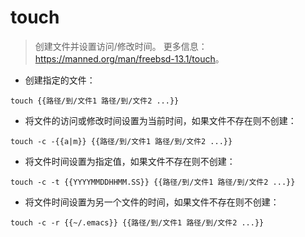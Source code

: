 # touch

> 创建文件并设置访问/修改时间。
> 更多信息：<https://manned.org/man/freebsd-13.1/touch>。

- 创建指定的文件：

`touch {{路径/到/文件1 路径/到/文件2 ...}}`

- 将文件的访问或修改时间设置为当前时间，如果文件不存在则不创建：

`touch -c -{{a|m}} {{路径/到/文件1 路径/到/文件2 ...}}`

- 将文件时间设置为指定值，如果文件不存在则不创建：

`touch -c -t {{YYYYMMDDHHMM.SS}} {{路径/到/文件1 路径/到/文件2 ...}}`

- 将文件时间设置为另一个文件的时间，如果文件不存在则不创建：

`touch -c -r {{~/.emacs}} {{路径/到/文件1 路径/到/文件2 ...}}`
